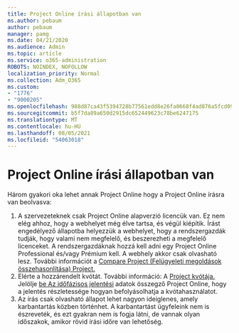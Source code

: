 ```yaml
---
title: Project Online írási állapotban van
ms.author: pebaum
author: pebaum
manager: pamg
ms.date: 04/21/2020
ms.audience: Admin
ms.topic: article
ms.service: o365-administration
ROBOTS: NOINDEX, NOFOLLOW
localization_priority: Normal
ms.collection: Adm_O365
ms.custom:
- "1776"
- "9000205"
ms.openlocfilehash: 988d87ca43f5394728b77561edd8e26fa0668f4ad876a5fcd09cf739092a4d6d
ms.sourcegitcommit: b5f7da89a650d2915dc652449623c78be6247175
ms.translationtype: MT
ms.contentlocale: hu-HU
ms.lasthandoff: 08/05/2021
ms.locfileid: "54063018"
---
```

# <a name="project-online-is-in-a-read-only-state"></a>Project Online írási állapotban van

Három gyakori oka lehet annak Project Online hogy a Project Online írásra van beolvasva:

1. A szervezeteknek csak Project Online alapverzió licencük van. Ez nem elég ahhoz, hogy a webhelyet még élve tartsa, és végül kiépítik. Írást engedélyező állapotba helyezzük a webhelyet, hogy a rendszergazdák tudják, hogy valami nem megfelelő, és beszerezheti a megfelelő licenceket. A rendszergazdáknak hozzá kell adni egy Project Online Professional és/vagy Prémium kell. A webhely akkor csak olvasható lesz. További információt a [Compare Project (Felügyeleti megoldások összehasonlítása) Project.](https://products.office.com/project/compare-microsoft-project-management-software?tab=1)
2. Elérte a hozzárendelt kvótát. További információ: A [Project kvótája.](https://docs.microsoft.com/projectonline/tune-project-online-performance#project-web-app-quota) Jelölje [be Az időfázisos jelentési](https://docs.microsoft.com/ProjectOnline/configure-rollup-of-timephased-reporting-data-in-project-online) adatok összegző Project Online, hogy a jelentés részletessége hogyan befolyásolhatja a kvótahasználatot.
3. Az írás csak olvasható állapot lehet nagyon ideiglenes, amely karbantartás közben történhet. A karbantartást ügyfeleink nem is észreveték, és ezt gyakran nem is fogja látni, de vannak olyan időszakok, amikor rövid írási időre van lehetőség.

